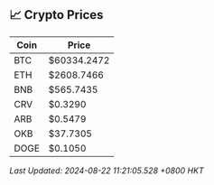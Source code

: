 ## 📈 Crypto Prices

| Coin | Price |
| ---- | ----- |
| BTC | $60334.2472 |
| ETH | $2608.7466 |
| BNB | $565.7435 |
| CRV | $0.3290 |
| ARB | $0.5479 |
| OKB | $37.7305 |
| DOGE | $0.1050 |

_Last Updated: 2024-08-22 11:21:05.528 +0800 HKT_